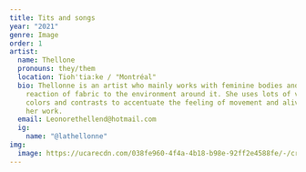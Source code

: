 ```yaml
---
title: Tits and songs
year: "2021"
genre: Image
order: 1
artist:
  name: Thellone
  pronouns: they/them
  location: Tioh'tia:ke / "Montréal"
  bio: Thellonne is an artist who mainly works with feminine bodies and the
    reaction of fabric to the environment around it. She uses lots of vibrant
    colors and contrasts to accentuate the feeling of movement and aliveness in
    her work.
  email: Leonorethellend@hotmail.com
  ig:
    name: "@lathellonne"
img:
  image: https://ucarecdn.com/038fe960-4f4a-4b18-b98e-92ff2e4588fe/-/crop/1787x2387/59,0/-/preview/subversions_example.jpeg
---
```

